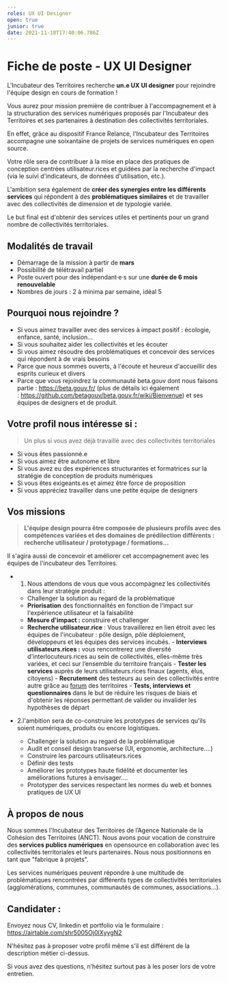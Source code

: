```yaml
---
roles: UX UI Designer
open: true
junior: true
date: 2021-11-18T17:40:06.786Z
---
```

# Fiche de poste - UX UI Designer

L'Incubateur des Territoires recherche **un.e UX UI designer** pour rejoindre l'équipe design en cours de formation !

Vous aurez pour mission première de contribuer à l'accompagnement et à la structuration des services numériques proposés par l'Incubateur des Territoires et ses partenaires à destination des collectivités territoriales.

En effet, grâce au dispositif France Relance, l'Incubateur des Territoires accompagne une soixantaine de projets de services numériques en open source. 

Votre rôle sera de contribuer à la mise en place des pratiques de conception centrées utilisateur.rices et guidées par la recherche d'impact (via le suivi d'indicateurs, de données d'utilisation, etc.).

L'ambition sera également de **créer des synergies entre les différents services** qui répondent à des **problématiques similaires** et de travailler avec des collectivités de dimension et de typologie variée.

Le but final est d'obtenir des services utiles et pertinents pour un grand nombre de collectivités territoriales.

## Modalités de travail

* Démarrage de la mission à partir de **mars**
* Possibilité de télétravail partiel
* Poste ouvert pour des indépendant·e·s sur une **durée de 6 mois renouvelable**
* Nombres de jours : 2 à minima par semaine, idéal 5

## Pourquoi nous rejoindre ?

* Si vous aimez travailler avec des services à impact positif : écologie, enfance, santé, inclusion...
* Si vous souhaitez aider les collectivités et les écouter
* Si vous aimez résoudre des problématiques et concevoir des services qui répondent à de vrais besoins
* Parce que nous sommes ouverts, à l'écoute et heureux d'accueillir des esprits curieux et divers
* Parce que vous rejoindrez la communauté beta.gouv dont nous faisons partie : <https://beta.gouv.fr/> (plus de détails ici également : <https://github.com/betagouv/beta.gouv.fr/wiki/Bienvenue>) et ses équipes de designers et de produit.

## Votre profil nous intéresse si :

>Un plus si vous avez déjà travaillé avec des collectivités territoriales

* Si vous êtes passionné.e
* Si vous aimez être autonome et libre
* Si vous avez eu des expériences structurantes et formatrices sur la stratégie de conception de produits numériques
* Si vous êtes exigeants.es et aimez être force de proposition
* Si vous appréciez travailler dans une petite équipe de designers

## Vos missions

> **L'équipe design pourra être composée de plusieurs profils avec des compétences variées et des domaines de prédilection différents : recherche utilisateur / prototypage / formations...**

Il s'agira aussi de concevoir et améliorer cet accompagnement avec les équipes de l'incubateur des Territoires.

* 1. Nous attendons de vous que vous accompagnez les collectivités dans leur stratégie produit :

  * Challenger la solution au regard de la problématique
  * **Priorisation** des fonctionnalités en fonction de l'impact sur l'expérience utilisateur et la faisabilité
  * **Mesure d'impact :** construire et challenger
  * **Recherche utilisateur.rice** : 
    Vous travaillerez en lien étroit avec les équipes de l'incubateur : pôle design, pôle déploiement, développeurs et les équipes des services incubés.
        - **Interviews utilisateurs.rices :** vous rencontrerez une diversité d'interlocuteurs.rices au sein de collectivités, elles-même très variées, et ceci sur l’ensemble du territoire français
        - **Tester les services** auprès de leurs utilisateurs.rices finaux (agents, élus, citoyens)
        - **Recrutement** des testeurs au sein des collectivités entre autre grâce au [forum](https://forum.incubateur.anct.gouv.fr/) des territoires
        - **Tests, interviews et questionnaires** dans le but de réduire les risques de biais et d'obtenir les réponses permettant de valider ou invalider les hypothèses de départ
* 2.l'ambition sera de co-construire les prototypes de services qu'ils soient numériques, produits ou encore logistiques.

  * Challenger la solution au regard de la problématique
  * Audit et conseil design transverse (UI, ergonomie, architecture....)
  * Construire les parcours utilisateurs.rices
  * Définir des tests
  * Améliorer les prototypes haute fidélité et documenter les améliorations futures à envisager....
  * Prototyper des services respectant les normes du web et bonnes pratiques de UX UI

## À propos de nous

Nous sommes l'Incubateur des Territoires de l’Agence Nationale de la Cohésion des Territoires (ANCT). Nous avons pour vocation de construire des **services publics numériques** en opensource en collaboration avec les collectivités territoriales et leurs partenaires. Nous nous positionnons en tant que "fabrique à projets".

Les services numériques peuvent répondre à une multitude de problématiques rencontrées par différents types de collectivités territoriales (agglomérations, communes, communautés de communes, associations...).

## Candidater :

Envoyez nous CV, linkedin et portfolio via le formulaire : https://airtable.com/shr5005Oj0lXyygN2

N'hésitez pas à proposer votre profil même s'il est différent de la description métier ci-dessus. 

Si vous avez des questions, n’hésitez surtout pas à les poser lors de votre entretien. 

